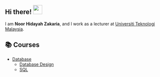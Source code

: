 ## Hi there! <img src="https://avatars.githubusercontent.com/u/141693105?v=4" width="30">

I am  __Noor Hidayah Zakaria__, and I work as a lecturer at [Universiti Teknologi Malaysia](https://www.utm.my).

## 📚 Courses
- [Database](https://github.com/drshahizan/special-topic-data-engineering)
  -   [Database Design](https://github.com/drshahizan/learn-django)
  -   [SQL](https://github.com/drshahizan/SECP3843)




  


